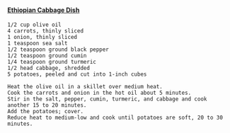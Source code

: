#### [Ethiopian Cabbage Dish](https://www.allrecipes.com/recipe/152937/ethiopian-cabbage-dish/)
```
1/2 cup olive oil
4 carrots, thinly sliced
1 onion, thinly sliced
1 teaspoon sea salt
1/2 teaspoon ground black pepper
1/2 teaspoon ground cumin
1/4 teaspoon ground turmeric
1/2 head cabbage, shredded
5 potatoes, peeled and cut into 1-inch cubes

Heat the olive oil in a skillet over medium heat.
Cook the carrots and onion in the hot oil about 5 minutes.
Stir in the salt, pepper, cumin, turmeric, and cabbage and cook another 15 to 20 minutes.
Add the potatoes; cover.
Reduce heat to medium-low and cook until potatoes are soft, 20 to 30 minutes.
```